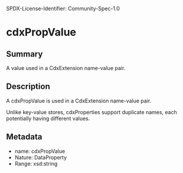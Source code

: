 SPDX-License-Identifier: Community-Spec-1.0

# cdxPropValue

## Summary

A value used in a CdxExtension name-value pair.

## Description

A cdxPropValue is used in a CdxExtension name-value pair.

Unlike key-value stores, cdxProperties support duplicate names, each
potentially having different values.

## Metadata

- name: cdxPropValue
- Nature: DataProperty
- Range: xsd:string

